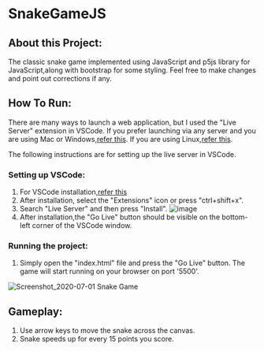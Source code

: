 # SnakeGameJS
## About this Project:
The classic snake game implemented using JavaScript and p5js library for JavaScript,along with bootstrap for some styling. Feel free to make changes and point out corrections if any.
## How To Run:
There are many ways to launch a web application, but I used the "Live Server" extension in VSCode.
If you prefer launching via any server and you are using Mac or Windows,[refer this](https://gist.github.com/jgravois/5e73b56fa7756fd00b89).
If you are using Linux,[refer this](https://phoenixnap.com/kb/how-to-install-apache-web-server-on-ubuntu-18-04).

The following  instructions are for setting up the live server in VSCode.

### Setting up VSCode:
1. For VSCode installation,[refer this](https://code.visualstudio.com/download)
2. After installation, select the "Extensions" icon or press "ctrl+shift+x".
3. Search "Live Server" and then press "Install".
![image](https://user-images.githubusercontent.com/62542574/86205744-496c4480-bb88-11ea-9af9-09c3e8c26621.png)
4. After installation,the "Go Live" button should be visible on the bottom-left corner of the VSCode window.

### Running the project:
1. Simply open the "index.html" file and press the "Go Live" button.
The game will start running on your browser on port '5500'.

![Screenshot_2020-07-01 Snake Game](https://user-images.githubusercontent.com/62542574/86204013-13c55c80-bb84-11ea-8a86-92f14a710c53.png)

## Gameplay:
1. Use arrow keys to move the snake across the canvas.
2. Snake speeds up for every 15 points you score.
